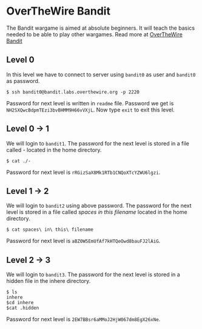 # OverTheWire Bandit

The Bandit wargame is aimed at absolute beginners. It will teach the basics needed to be able to play other wargames. Read more at [OverTheWire Bandit](https://overthewire.org/wargames/bandit/)

## Level 0
In this level we have to connect to server using `bandit0` as user and `bandit0` as password.
```
$ ssh bandit0@bandit.labs.overthewire.org -p 2220
```

Password for next level is written in `readme` file. Password we get is `NH2SXQwcBdpmTEzi3bvBHMM9H66vVXjL`. Now type `exit` to exit this level.

## Level 0 -> 1

We will login to `bandit1`. The password for the next level is stored in a file called *-* located in the home directory.
```
$ cat ./-
```
Password for next level is `rRGizSaX8Mk1RTb1CNQoXTcYZWU6lgzi`.

## Level 1 -> 2
We will login to `bandit2` using above password. The password for the next level is stored in a file called *spaces in this filename* located in the home directory.
```
$ cat spaces\ in\ this\ filename
```
Password for next level is `aBZ0W5EmUfAf7kHTQeOwd8bauFJ2lAiG`.

## Level 2 -> 3
We will login to `bandit3`. The password for the next level is stored in a hidden file in the inhere directory.
```
$ ls
inhere
$cd inhere
$cat .hidden
```
Password for next level is `2EW7BBsr6aMMoJ2HjW067dm8EgX26xNe`.